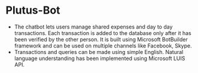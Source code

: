 # Plutus-Bot
 
+ The chatbot lets users manage shared expenses and day to day transactions. Each transaction
is added to the database only after it has been verified by the other person. It is built using
Microsoft BotBuilder framework and can be used on multiple channels like Facebook, Skype.
+ Transactions and queries can be made using simple English. Natural language understanding
has been implemented using Microsoft LUIS API.

